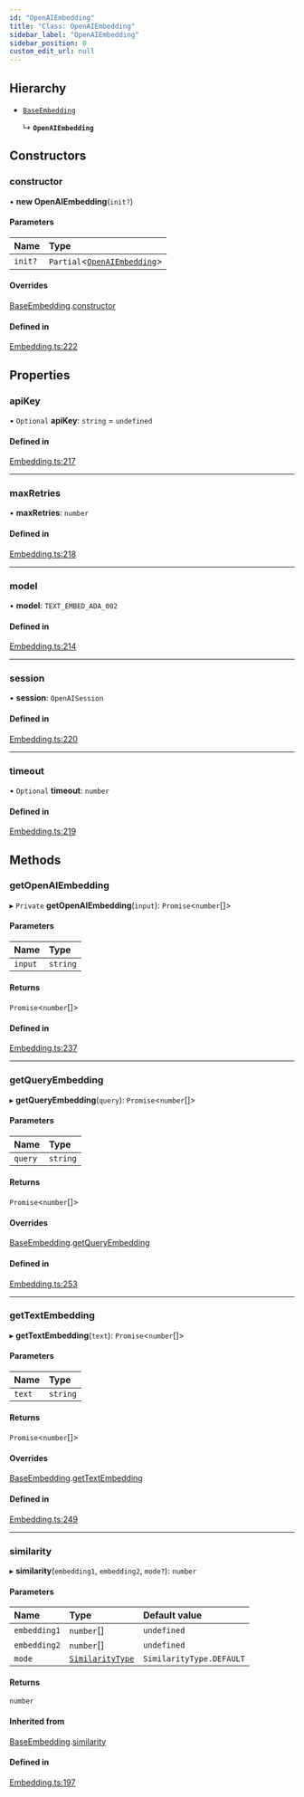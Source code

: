 ```yaml
---
id: "OpenAIEmbedding"
title: "Class: OpenAIEmbedding"
sidebar_label: "OpenAIEmbedding"
sidebar_position: 0
custom_edit_url: null
---
```


## Hierarchy

- [`BaseEmbedding`](BaseEmbedding.md)

  ↳ **`OpenAIEmbedding`**

## Constructors

### constructor

• **new OpenAIEmbedding**(`init?`)

#### Parameters

| Name | Type |
| :------ | :------ |
| `init?` | `Partial`<[`OpenAIEmbedding`](OpenAIEmbedding.md)\> |

#### Overrides

[BaseEmbedding](BaseEmbedding.md).[constructor](BaseEmbedding.md#constructor)

#### Defined in

[Embedding.ts:222](https://github.com/run-llama/LlamaIndexTS/blob/dc91f5f/packages/core/src/Embedding.ts#L222)

## Properties

### apiKey

• `Optional` **apiKey**: `string` = `undefined`

#### Defined in

[Embedding.ts:217](https://github.com/run-llama/LlamaIndexTS/blob/dc91f5f/packages/core/src/Embedding.ts#L217)

___

### maxRetries

• **maxRetries**: `number`

#### Defined in

[Embedding.ts:218](https://github.com/run-llama/LlamaIndexTS/blob/dc91f5f/packages/core/src/Embedding.ts#L218)

___

### model

• **model**: `TEXT_EMBED_ADA_002`

#### Defined in

[Embedding.ts:214](https://github.com/run-llama/LlamaIndexTS/blob/dc91f5f/packages/core/src/Embedding.ts#L214)

___

### session

• **session**: `OpenAISession`

#### Defined in

[Embedding.ts:220](https://github.com/run-llama/LlamaIndexTS/blob/dc91f5f/packages/core/src/Embedding.ts#L220)

___

### timeout

• `Optional` **timeout**: `number`

#### Defined in

[Embedding.ts:219](https://github.com/run-llama/LlamaIndexTS/blob/dc91f5f/packages/core/src/Embedding.ts#L219)

## Methods

### getOpenAIEmbedding

▸ `Private` **getOpenAIEmbedding**(`input`): `Promise`<`number`[]\>

#### Parameters

| Name | Type |
| :------ | :------ |
| `input` | `string` |

#### Returns

`Promise`<`number`[]\>

#### Defined in

[Embedding.ts:237](https://github.com/run-llama/LlamaIndexTS/blob/dc91f5f/packages/core/src/Embedding.ts#L237)

___

### getQueryEmbedding

▸ **getQueryEmbedding**(`query`): `Promise`<`number`[]\>

#### Parameters

| Name | Type |
| :------ | :------ |
| `query` | `string` |

#### Returns

`Promise`<`number`[]\>

#### Overrides

[BaseEmbedding](BaseEmbedding.md).[getQueryEmbedding](BaseEmbedding.md#getqueryembedding)

#### Defined in

[Embedding.ts:253](https://github.com/run-llama/LlamaIndexTS/blob/dc91f5f/packages/core/src/Embedding.ts#L253)

___

### getTextEmbedding

▸ **getTextEmbedding**(`text`): `Promise`<`number`[]\>

#### Parameters

| Name | Type |
| :------ | :------ |
| `text` | `string` |

#### Returns

`Promise`<`number`[]\>

#### Overrides

[BaseEmbedding](BaseEmbedding.md).[getTextEmbedding](BaseEmbedding.md#gettextembedding)

#### Defined in

[Embedding.ts:249](https://github.com/run-llama/LlamaIndexTS/blob/dc91f5f/packages/core/src/Embedding.ts#L249)

___

### similarity

▸ **similarity**(`embedding1`, `embedding2`, `mode?`): `number`

#### Parameters

| Name | Type | Default value |
| :------ | :------ | :------ |
| `embedding1` | `number`[] | `undefined` |
| `embedding2` | `number`[] | `undefined` |
| `mode` | [`SimilarityType`](../enums/SimilarityType.md) | `SimilarityType.DEFAULT` |

#### Returns

`number`

#### Inherited from

[BaseEmbedding](BaseEmbedding.md).[similarity](BaseEmbedding.md#similarity)

#### Defined in

[Embedding.ts:197](https://github.com/run-llama/LlamaIndexTS/blob/dc91f5f/packages/core/src/Embedding.ts#L197)
